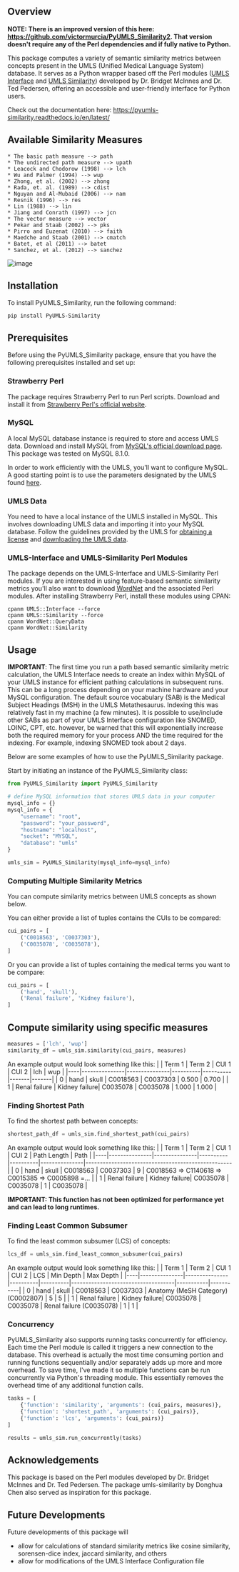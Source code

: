 ## Overview

**NOTE: There is an improved version of this here: https://github.com/victormurcia/PyUMLS_Similarity2. That version doesn't require any of the Perl dependencies and if fully native to Python.**

This package computes a variety of semantic similarity metrics between concepts present in the UMLS (Unified Medical Language System) database. It serves as a Python wrapper based off the Perl modules ([UMLS Interface](https://metacpan.org/dist/UMLS-Interface) and [UMLS Similarity](https://metacpan.org/dist/UMLS-Similarity)) developed by Dr. Bridget McInnes and Dr. Ted Pedersen, offering an accessible and user-friendly interface for Python users.

Check out the documentation here: https://pyumls-similarity.readthedocs.io/en/latest/

## Available Similarity Measures

    * The basic path measure --> path
    * The undirected path measure --> upath
    * Leacock and Chodorow (1998) --> lch
    * Wu and Palmer (1994) --> wup
    * Zhong, et al. (2002) --> zhong
    * Rada, et. al. (1989) --> cdist
    * Nguyan and Al-Mubaid (2006) --> nam
    * Resnik (1996) --> res
    * Lin (1988) --> lin
    * Jiang and Conrath (1997) --> jcn
    * The vector measure --> vector
    * Pekar and Staab (2002) --> pks
    * Pirro and Euzenat (2010) --> faith
    * Maedche and Staab (2001) --> cmatch
    * Batet, et al (2011) --> batet
    * Sanchez, et al. (2012) --> sanchez

![image](https://github.com/user-attachments/assets/27bbdb3d-411c-4649-894f-ef628ef53d38)

## Installation

To install PyUMLS_Similarity, run the following command:

```
pip install PyUMLS-Similarity
```

## Prerequisites

Before using the PyUMLS_Similarity package, ensure that you have the following prerequisites installed and set up:

### Strawberry Perl

The package requires Strawberry Perl to run Perl scripts. Download and install it from [Strawberry Perl's official website](http://strawberryperl.com/).

### MySQL

A local MySQL database instance is required to store and access UMLS data. Download and install MySQL from [MySQL's official download page](https://dev.mysql.com/downloads/mysql/). This package was tested on MySQL 8.1.0.

In order to work efficiently with the UMLS, you'll want to configure MySQL. A good starting point is to use the parameters designated by the UMLS found [here](https://www.nlm.nih.gov/research/umls/implementation_resources/scripts/README_ORF_MySQL_Output_Stream.html).

### UMLS Data

You need to have a local instance of the UMLS installed in MySQL. This involves downloading UMLS data and importing it into your MySQL database. Follow the guidelines provided by the UMLS for [obtaining a license](https://www.nlm.nih.gov/research/umls/index.html) and [downloading the UMLS data](https://www.nlm.nih.gov/research/umls/licensedcontent/umlsknowledgesources.html).

### UMLS-Interface and UMLS-Similarity Perl Modules

The package depends on the UMLS-Interface and UMLS-Similarity Perl modules. If you are interested in using feature-based semantic similarity metrics you'll also want to download [WordNet](https://wordnet.princeton.edu/download/old-versions) and the associated Perl modules. After installing Strawberry Perl, install these modules using CPAN:

```
cpanm UMLS::Interface --force
cpanm UMLS::Similarity --force
cpanm WordNet::QueryData
cpanm WordNet::Similarity
```

## Usage

**IMPORTANT**: The first time you run a path based semantic similarity metric calculation, the UMLS Interface needs to create an index within MySQL of your UMLS instance for efficient pathing calculations in subsequent runs. This can be a long process depending on your machine hardware and your MySQL configuration. The default source vocabulary (SAB) is the Medical Subject Headings (MSH) in the UMLS Metathesaurus. Indexing this was relatively fast in my machine (a few minutes). It is possible to use/include other SABs as part of your UMLS Interface configuration like SNOMED, LOINC, CPT, etc. however, be warned that this will exponentially increase both the required memory for your process AND the time required for the indexing. For example, indexing SNOMED took about 2 days.   


Below are some examples of how to use the PyUMLS_Similarity package.

Start by initiating an instance of the PyUMLS_Similarity class:

```python 
from PyUMLS_Similarity import PyUMLS_Similarity

# define MySQL information that stores UMLS data in your computer
mysql_info = {}
mysql_info = {
    "username": "root",
    "password": "your_password",
    "hostname": "localhost",
    "socket": "MYSQL",
    "database": "umls"
}

umls_sim = PyUMLS_Similarity(mysql_info=mysql_info)

```

### Computing Multiple Similarity Metrics

You can compute similarity metrics between UMLS concepts as shown below. 

You can either provide a list of tuples contains the CUIs to be compared:

```python 
cui_pairs = [
    ('C0018563', 'C0037303'),
    ('C0035078', 'C0035078'),
]
```
Or you can provide a list of tuples containing the medical terms you want to be compare:

```python 
cui_pairs = [
    ('hand', 'skull'),
    ('Renal failure', 'Kidney failure'),
]
```

## Compute similarity using specific measures

```python 
measures = ['lch', 'wup']
similarity_df = umls_sim.similarity(cui_pairs, measures)

```

An example output would look something like this:
|    | Term 1        | Term 2        | CUI 1    | CUI 2    | lch   | wup   |
|----|---------------|---------------|----------|----------|-------|-------|
| 0  | hand          | skull         | C0018563 | C0037303 | 0.500 | 0.700 |
| 1  | Renal failure | Kidney failure| C0035078 | C0035078 | 1.000 | 1.000 |


### Finding Shortest Path

To find the shortest path between concepts:

```python 
shortest_path_df = umls_sim.find_shortest_path(cui_pairs)
```

An example output would look something like this:
|    | Term 1        | Term 2        | CUI 1    | CUI 2    | Path Length   | Path                                              |
|----|---------------|---------------|----------|----------|---------------|---------------------------------------------------|
| 0  | hand          | skull         | C0018563 | C0037303 |  9            | C0018563 => C1140618 => C0015385 => C0005898 =... |
| 1  | Renal failure | Kidney failure| C0035078 | C0035078 |  1            | C0035078 |

**IMPORTANT: This function has not been optimized for performance yet and can lead to long runtimes.** 

### Finding Least Common Subsumer

To find the least common subsumer (LCS) of concepts:

```python 
lcs_df = umls_sim.find_least_common_subsumer(cui_pairs)
```

An example output would look something like this:
|    | Term 1        | Term 2        | CUI 1    | CUI 2    | LCS                                | Min Depth | Max Depth |
|----|---------------|---------------|----------|----------|------------------------------------|-----------|-----------|
| 0  | hand          | skull         | C0018563 | C0037303 | Anatomy (MeSH Category) (C0002807) | 5         |      5    |
| 1  | Renal failure | Kidney failure| C0035078 | C0035078 | Renal failure (C0035078)           | 1         |      1    |

### Concurrency

PyUMLS_Similarity also supports running tasks concurrently for efficiency. Each time the Perl module is called it triggers a new connection to the database. This overhead is actually the most time consuming portion and running functions sequentially and/or separately adds up more and more overhead. To save time, I've made it so multiple functions can be run concurrently via Python's threading module. This essentially removes the overhead time of any additional function calls.

```python 
tasks = [
    {'function': 'similarity', 'arguments': (cui_pairs, measures)},
    {'function': 'shortest_path', 'arguments': (cui_pairs)},
    {'function': 'lcs', 'arguments': (cui_pairs)}
]

results = umls_sim.run_concurrently(tasks)
```

## Acknowledgements

This package is based on the Perl modules developed by Dr. Bridget McInnes and Dr. Ted Pedersen. The package umls-similarity by Donghua Chen also served as inspiration for this package.

## Future Developments
Future developments of this package will 

* allow for calculations of standard similarity metrics like cosine similarity, sorensen-dice index, jaccard similarity, and others
* allow for modifications of the UMLS Interface Configuration file

